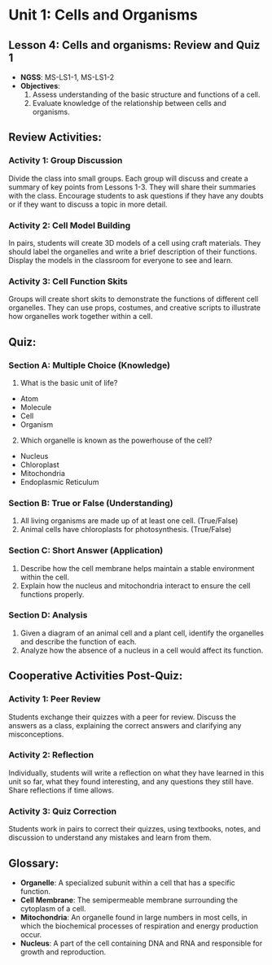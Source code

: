 # Unit 1: Cells and Organisms

## Lesson 4: Cells and organisms: Review and Quiz 1
- **NGSS**: MS-LS1-1, MS-LS1-2
- **Objectives**:
  1. Assess understanding of the basic structure and functions of a cell.
  2. Evaluate knowledge of the relationship between cells and organisms.

## Review Activities:

### Activity 1: Group Discussion
Divide the class into small groups. Each group will discuss and create a summary of key points from Lessons 1-3. They will share their summaries with the class. Encourage students to ask questions if they have any doubts or if they want to discuss a topic in more detail.

### Activity 2: Cell Model Building
In pairs, students will create 3D models of a cell using craft materials. They should label the organelles and write a brief description of their functions. Display the models in the classroom for everyone to see and learn.

### Activity 3: Cell Function Skits
Groups will create short skits to demonstrate the functions of different cell organelles. They can use props, costumes, and creative scripts to illustrate how organelles work together within a cell.

## Quiz:

### Section A: Multiple Choice (Knowledge)
1. What is the basic unit of life?
  - Atom
  - Molecule
  - Cell
  - Organism
2. Which organelle is known as the powerhouse of the cell?
  - Nucleus
  - Chloroplast
  - Mitochondria
  - Endoplasmic Reticulum

### Section B: True or False (Understanding)
1. All living organisms are made up of at least one cell. (True/False)
2. Animal cells have chloroplasts for photosynthesis. (True/False)

### Section C: Short Answer (Application)
1. Describe how the cell membrane helps maintain a stable environment within the cell.
2. Explain how the nucleus and mitochondria interact to ensure the cell functions properly.

### Section D: Analysis
1. Given a diagram of an animal cell and a plant cell, identify the organelles and describe the function of each.
2. Analyze how the absence of a nucleus in a cell would affect its function.

## Cooperative Activities Post-Quiz:

### Activity 1: Peer Review
Students exchange their quizzes with a peer for review. Discuss the answers as a class, explaining the correct answers and clarifying any misconceptions.

### Activity 2: Reflection
Individually, students will write a reflection on what they have learned in this unit so far, what they found interesting, and any questions they still have. Share reflections if time allows.

### Activity 3: Quiz Correction
Students work in pairs to correct their quizzes, using textbooks, notes, and discussion to understand any mistakes and learn from them.

## Glossary:
- **Organelle**: A specialized subunit within a cell that has a specific function.
- **Cell Membrane**: The semipermeable membrane surrounding the cytoplasm of a cell.
- **Mitochondria**: An organelle found in large numbers in most cells, in which the biochemical processes of respiration and energy production occur.
- **Nucleus**: A part of the cell containing DNA and RNA and responsible for growth and reproduction.
